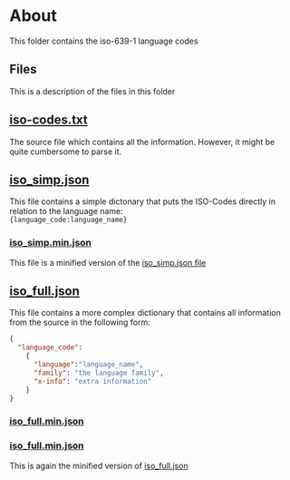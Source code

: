 # About

This folder contains the iso-639-1 language codes

## Files

This is a description of the files in this folder

## [iso-codes.txt](https://github.com/theRealProHacker/iso-codes/blob/main/iso-639-1/iso-codes.txt)
The source file which contains all the information. However, it might be quite cumbersome to parse it.

## [iso_simp.json](https://github.com/theRealProHacker/iso-codes/blob/main/iso-639-1/iso_simp.json)
This file contains a simple dictonary that puts the ISO-Codes directly in relation to the language name:  
`{language_code:language_name}`  

### [iso_simp.min.json](https://github.com/theRealProHacker/iso-codes/blob/main/iso-639-1/iso_simp.min.json)
This file is a minified version of the [iso_simp.json file](https://github.com/theRealProHacker/iso-codes/blob/main/iso-639-1/iso_simp.json)  

## [iso_full.json](https://github.com/theRealProHacker/iso-codes/blob/main/iso-639-1/iso_full.json)  
This file contains a more complex dictionary that contains all information from the source in the following form:  
```json
{
  "language_code":
    {
      "language":"language_name",
      "family": "the language family",
      "x-info": "extra information"
    }
}
```

### [iso_full.min.json](https://github.com/theRealProHacker/iso-codes/blob/main/iso-639-1/iso_full.min.json)

### [iso_full.min.json](https://github.com/theRealProHacker/iso-codes/blob/main/iso-639-1/iso_full.min.json)
This is again the minified version of [iso_full.json](https://github.com/theRealProHacker/iso-codes/blob/main/iso-639-1/iso_full.json)
